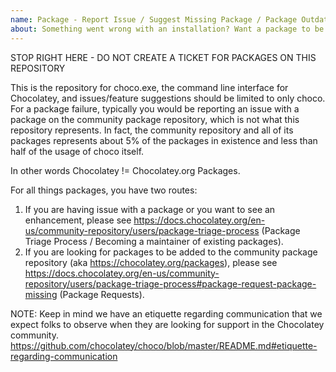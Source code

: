 ```yaml
---
name: Package - Report Issue / Suggest Missing Package / Package Outdated
about: Something went wrong with an installation? Want a package to be added to the community repository?
---
```


STOP RIGHT HERE - DO NOT CREATE A TICKET FOR PACKAGES ON THIS REPOSITORY

This is the repository for choco.exe, the command line interface for Chocolatey, and issues/feature suggestions should be limited to only choco. For a package failure, typically you would be reporting an issue with a package on the community package repository, which is not what this repository represents. In fact, the community repository and all of its packages represents about 5% of the packages in existence and less than half of the usage of choco itself.

  In other words Chocolatey != Chocolatey.org Packages.

For all things packages, you have two routes:

1. If you are having issue with a package or you want to see an enhancement, please see https://docs.chocolatey.org/en-us/community-repository/users/package-triage-process (Package Triage Process / Becoming a maintainer of existing packages).
2. If you are looking for packages to be added to the community package repository (aka https://chocolatey.org/packages), please see https://docs.chocolatey.org/en-us/community-repository/users/package-triage-process#package-request-package-missing (Package Requests).



NOTE: Keep in mind we have an etiquette regarding communication that we expect folks to observe when they are looking for support in the Chocolatey community. https://github.com/chocolatey/choco/blob/master/README.md#etiquette-regarding-communication